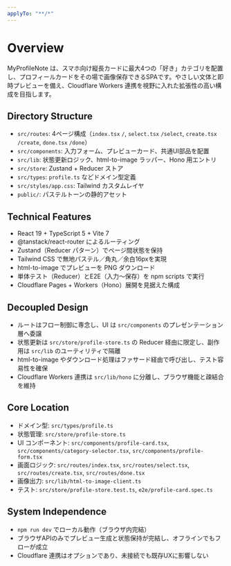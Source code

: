 ```yaml
---
applyTo: "**/*"
---
```


# Overview
MyProfileNote は、スマホ向け縦長カードに最大4つの「好き」カテゴリを配置し、プロフィールカードをその場で画像保存できるSPAです。やさしい文体と即時プレビューを備え、Cloudflare Workers 連携を視野に入れた拡張性の高い構成を目指します。

## Directory Structure
- `src/routes`: 4ページ構成（`index.tsx` `/`, `select.tsx` `/select`, `create.tsx` `/create`, `done.tsx` `/done`）
- `src/components`: 入力フォーム、プレビューカード、共通UI部品を配置
- `src/lib`: 状態更新ロジック、html-to-image ラッパー、Hono 用エントリ
- `src/store`: Zustand + Reducer ストア
- `src/types`: `profile.ts` などドメイン型定義
- `src/styles/app.css`: Tailwind カスタムレイヤ
- `public/`: パステルトーンの静的アセット

## Technical Features
- React 19 + TypeScript 5 + Vite 7
- @tanstack/react-router によるルーティング
- Zustand（Reducer パターン）でページ間状態を保持
- Tailwind CSS で無地パステル／角丸／余白16pxを実現
- html-to-image でプレビューを PNG ダウンロード
- 単体テスト（Reducer）とE2E（入力〜保存）を npm scripts で実行
- Cloudflare Pages + Workers（Hono）展開を見据えた構成

## Decoupled Design
- ルートはフロー制御に専念し、UI は `src/components` のプレゼンテーション層へ委譲
- 状態更新は `src/store/profile-store.ts` の Reducer 経由に限定し、副作用は `src/lib` のユーティリティで隔離
- html-to-image やダウンロード処理はファサード経由で呼び出し、テスト容易性を確保
- Cloudflare Workers 連携は `src/lib/hono` に分離し、ブラウザ機能と疎結合を維持

## Core Location
- ドメイン型: `src/types/profile.ts`
- 状態管理: `src/store/profile-store.ts`
- UI コンポーネント: `src/components/profile-card.tsx`, `src/components/category-selector.tsx`, `src/components/profile-form.tsx`
- 画面ロジック: `src/routes/index.tsx`, `src/routes/select.tsx`, `src/routes/create.tsx`, `src/routes/done.tsx`
- 画像出力: `src/lib/html-to-image-client.ts`
- テスト: `src/store/profile-store.test.ts`, `e2e/profile-card.spec.ts`

## System Independence
- `npm run dev` でローカル動作（ブラウザ内完結）
- ブラウザAPIのみでプレビュー生成と状態保持が完結し、オフラインでもフローが成立
- Cloudflare 連携はオプションであり、未接続でも既存UXに影響しない
